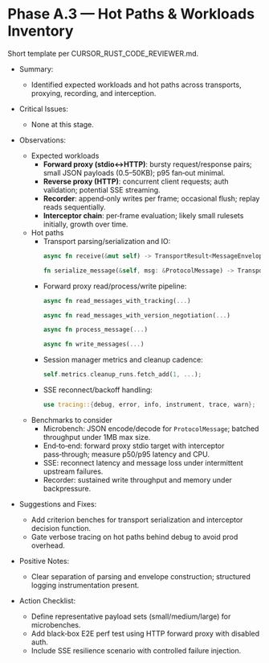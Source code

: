 # Phase A.3 — Hot Paths & Workloads Inventory

Short template per CURSOR_RUST_CODE_REVIEWER.md.

- Summary:
  - Identified expected workloads and hot paths across transports, proxying, recording, and interception.

- Critical Issues:
  - None at this stage.

- Observations:
  - Expected workloads
    - **Forward proxy (stdio↔HTTP)**: bursty request/response pairs; small JSON payloads (0.5–50KB); p95 fan‑out minimal.
    - **Reverse proxy (HTTP)**: concurrent client requests; auth validation; potential SSE streaming.
    - **Recorder**: append‑only writes per frame; occasional flush; replay reads sequentially.
    - **Interceptor chain**: per‑frame evaluation; likely small rulesets initially, growth over time.
  - Hot paths
    - Transport parsing/serialization and IO:
      ```339:396:shadowcat-cursor-review/src/transport/stdio.rs
      async fn receive(&mut self) -> TransportResult<MessageEnvelope> { /* parse, batch reject */ }
      ```
      ```238:266:shadowcat-cursor-review/src/transport/stdio.rs
      fn serialize_message(&self, msg: &ProtocolMessage) -> TransportResult<String>
      ```
    - Forward proxy read/process/write pipeline:
      ```269:409:shadowcat-cursor-review/src/proxy/forward.rs
      async fn read_messages_with_tracking(...)
      ```
      ```416:510:shadowcat-cursor-review/src/proxy/forward.rs
      async fn read_messages_with_version_negotiation(...)
      ```
      ```512:623:shadowcat-cursor-review/src/proxy/forward.rs
      async fn process_message(...)
      ```
      ```625:649:shadowcat-cursor-review/src/proxy/forward.rs
      async fn write_messages(...)
      ```
    - Session manager metrics and cleanup cadence:
      ```350:359:shadowcat-cursor-review/src/session/manager.rs
      self.metrics.cleanup_runs.fetch_add(1, ...);
      ```
    - SSE reconnect/backoff handling:
      ```213:338:shadowcat-cursor-review/src/transport/sse/reconnect.rs
      use tracing::{debug, error, info, instrument, trace, warn};
      ```
  - Benchmarks to consider
    - Microbench: JSON encode/decode for `ProtocolMessage`; batched throughput under 1MB max size.
    - End‑to‑end: forward proxy stdio target with interceptor pass‑through; measure p50/p95 latency and CPU.
    - SSE: reconnect latency and message loss under intermittent upstream failures.
    - Recorder: sustained write throughput and memory under backpressure.

- Suggestions and Fixes:
  - Add criterion benches for transport serialization and interceptor decision function.
  - Gate verbose tracing on hot paths behind debug to avoid prod overhead.

- Positive Notes:
  - Clear separation of parsing and envelope construction; structured logging instrumentation present.

- Action Checklist:
  - Define representative payload sets (small/medium/large) for microbenches.
  - Add black‑box E2E perf test using HTTP forward proxy with disabled auth.
  - Include SSE resilience scenario with controlled failure injection.
